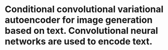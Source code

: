 # Conditional convolutional variational autoencoder for image generation based on text. Convolutional neural networks are used to encode text.
